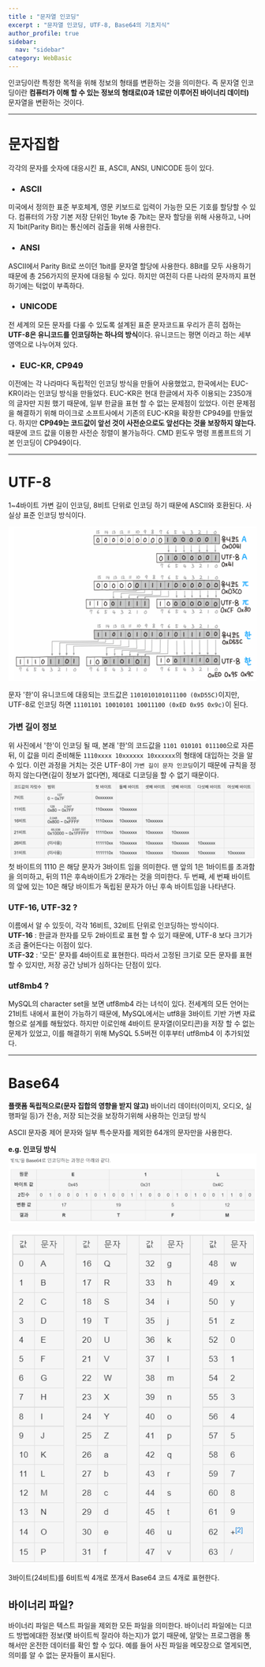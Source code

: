 ```yaml
---
title : "문자열 인코딩"
excerpt : "문자열 인코딩, UTF-8, Base64의 기초지식"
author_profile: true
sidebar:
  nav: "sidebar"
category: WebBasic
---
```


인코딩이란 특정한 목적을 위해 정보의 형태를 변환하는 것을 의미한다.
즉 문자열 인코딩이란 **컴퓨터가 이해 할 수 있는 정보의 형태로(0과 1로만 이루어진 바이너리 데이터)** 문자열을 변환하는 것이다.

---

# **문자집합**
각각의 문자를 숫자에 대응시킨 표, ASCII, ANSI, UNICODE 등이 있다.
 * ### **ASCII**    
  미국에서 정의한 표준 부호체계, 영문 키보드로 입력이 가능한 모든 기호를 할당할 수 있다.
  컴퓨터의 가장 기본 저장 단위인 1byte 중 7bit는 문자 할당을 위해 사용하고, 나머지 1bit(Parity Bit)는 통신에러 검출을 위해 사용한다.
 * ### **ANSI**  
  ASCII에서 Parity Bit로 쓰이던 1bit를 문자열 할당에 사용한다. 8Bit를 모두 사용하기 때문에 총 256가지의 문자에 대응될 수 있다. 하지만 여전히 다른 나라의 문자까지 표현하기에는 턱없이 부족하다.
 * ### **UNICODE**  
  전 세계의 모든 문자를 다룰 수 있도록 설계된 표준 문자코드표 우리가 흔히 접하는 **UTF-8은 유니코드를 인코딩하는 하나의 방식**이다.
  유니코드는 평면 이라고 하는 세부 영역으로 나누어져 있다.
 * ### **EUC-KR, CP949**  
  이전에는 각 나라마다 독립적인 인코딩 방식을 만들어 사용했었고, 한국에서는 EUC-KR이라는 인코딩 방식을 만들었다. 
  EUC-KR은 현대 한글에서 자주 이용되는 2350개의 글자만 지원 했기 때문에, 일부 한글을 표현 할 수 없는 문제점이 있었다. 
  이런 문제점을 해결하기 위해 마이크로 소프트사에서 기존의 EUC-KR을 확장한 CP949를 만들었다.
  하지만  **CP949는 코드값이 앞선 것이 사전순으로도 앞선다는 것을 보장하지 않는다.** 때문에 코드 값을 이용한 사전순 정렬이 불가능하다.
  CMD 윈도우 명령 프롬프트의 기본 인코딩이 CP949이다.

---
# **UTF-8**
  1~4바이트 가변 길이 인코딩, 8비트 단위로 인코딩 하기 때문에 ASCII와 호환된다. 사실상 표준 인코딩 방식이다.

  ![image.png](/assets/images/web-basic-images/unicode.png)  

  문자 '한'이 유니코드에 대응되는 코드값은 `1101010101011100 (0xD55C)`이지만, 
  UTF-8로 인코딩 하면 `11101101 10010101 10011100 (0xED 0x95 0x9c)`이 된다.  

### **가변 길이 정보**  
  위 사진에서 '한'이 인코딩 될 때, 본래 '한'의 코드값을 `1101 010101 011100`으로 자른뒤, 이 값을 미리 준비해둔 `1110xxxx 10xxxxxx 10xxxxxx`의 형태에 대입하는 것을 알 수 있다.
  이런 과정을 거치는 것은 UTF-8이 `가변 길이 문자 인코딩`이기 때문에 규칙을 정하지 않는다면(길이 정보가 없다면), 제대로 디코딩을 할 수 없기 때문이다.  
  ![image.png](/assets/images/web-basic-images/unicode2.png)  
  첫 바이트의 1110 은 해당 문자가 3바이트 임을 의미한다. 맨 앞의 1은 1바이트를 초과함을 의미하고, 뒤의 11은 후속바이트가 2개라는 것을 의미한다. 
  두 번째, 세 번째 바이트의 앞에 있는 10은 해당 바이트가 독립된 문자가 아닌 후속 바이트임을 나타낸다.  
### **UTF-16, UTF-32 ?**
  이름에서 알 수 있듯이, 각각 16비트, 32비트 단위로 인코딩하는 방식이다.  
  **UTF-16** : 한글과 한자를 모두 2바이트로 표현 할 수 있기 때문에, UTF-8 보다 크기가 조금 줄어든다는 이점이 있다.  
  **UTF-32** : '모든' 문자를 4바이트로 표현한다. 따라서 고정된 크기로 모든 문자를 표현 할 수 있지만, 저장 공간 낭비가 심하다는 단점이 있다.  

### **utf8mb4 ?**  
  MySQL의 character set을 보면 utf8mb4 라는 녀석이 있다. 
  전세계의 모든 언어는 21비트 내에서 표현이 가능하기 때문에, MySQL에서는 utf8을 3바이트 기반 가변 자료형으로 설계를 해뒀었다. 
  하지만 이로인해 4바이트 문자열(이모티콘)을 저장 할 수 없는 문제가 있었고, 이를 해결하기 위해 MySQL 5.5버전 이후부터 utf8mb4 이 추가되었다.

---

# **Base64**
  **플랫폼 독립적으로(문자 집합의 영향을 받지 않고)** 바이너리 데이터(이미지, 오디오, 실행파일 등)가 전송, 저장 되는것을 보장하기위해 사용하는 인코딩 방식
  
  ASCII 문자중 제어 문자와 일부 특수문자를 제외한 64개의 문자만을 사용한다.      
    
  **e.g. 인코딩 방식**
  ![image.png](/assets/images/web-basic-images/base64.png)  
  
  ![image.png](/assets/images/web-basic-images/base64(2).png)  

3바이트(24비트)를 6비트씩 4개로 쪼개서 Base64 코드 4개로 표현한다.

## **바이너리 파일?**
  바이너리 파일은 텍스트 파일을 제외한 모든 파일을 의미한다.
  바이너리 파일에는 디코드 방법에대한 정보(몇 바이트씩 잘라야 하는지)가 없기 때문에, 알맞는 프로그램을 통해서만 온전한 데이터를 확인 할 수 있다.
  예를 들어 사진 파일을 메모장으로 열게되면, 의미를 알 수 없는 문자들이 표시된다. 
